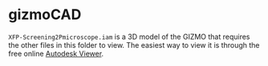 # gizmoCAD
`XFP-Screening2Pmicroscope.iam` is a 3D model of the GIZMO that requires the other files in this folder to view. The easiest way to view it is through the free online [Autodesk Viewer](https://viewer.autodesk.com/).
